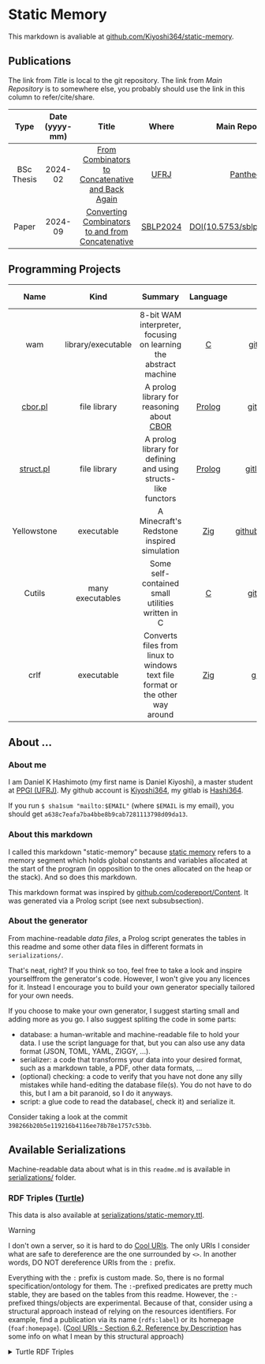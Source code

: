 # Static Memory

This markdown is avaliable at [github.com/Kiyoshi364/static-memory](github.com/Kiyoshi364/static-memory).

## Publications

The link from _Title_ is local to the git repository.
The link from _Main Repository_ is to somewhere else,
you probably should use the link in this column to refer/cite/share.

|Type|Date (yyyy-mm)|Title|Where|Main Repository|Slides|
|:---:|:---:|:---:|:---:|:---:|:---:|
|BSc Thesis|2024-02|[From Combinators to Concatenative and Back Again](./publications/From_Combinators_to_Concatenative_and_Back_Again.pdf)|[UFRJ](https://ufrj.br/en/)|[Pantheon](http://hdl.handle.net/11422/22871)|[slides pt-BR](./publications/From_Combinators_to_Concatenative_and_Back_Again_slides.pdf)|
|Paper|2024-09|[Converting Combinators to and from Concatenative](./publications/Converting_Combinators_to_and_from_Concatenative.pdf)|[SBLP2024](https://cbsoft.sbc.org.br/2024/sblp/?lang=en)|[DOI(10.5753/sblp.2024.3460)](https://doi.org/10.5753/sblp.2024.3460)|[slides](./publications/Converting_Combinators_to_and_from_Concatenative_slides.pdf)|

## Programming Projects

|Name|Kind|Summary|Language|Main Repository|Mirrors|Last Updated|
|:---:|:---:|:---:|:---:|:---:|:---:|:---:|
|wam|library/executable|8-bit WAM interpreter, focusing on learning the abstract machine|[C](https://en.wikipedia.org/wiki/C_(programming_language))|[github.com/Kiyoshi364/wam](https://github.com/Kiyoshi364/wam)|-|2025-03|
|[cbor.pl](https://gitlab.com/Hashi364/cbor-pl/blob/main/cbor.pl)|file library|A prolog library for reasoning about [CBOR](https://en.wikipedia.org/wiki/CBOR)|[Prolog](https://en.wikipedia.org/wiki/Prolog)|[gitlab.com/Hashi364/cbor-pl](https://gitlab.com/Hashi364/cbor-pl)|[github.com/Kiyoshi364/cbor-pl](https://github.com/Kiyoshi364/cbor-pl)|2025-02|
|[struct.pl](https://gitlab.com/Hashi364/struct-pl/blob/main/struct.pl)|file library|A prolog library for defining and using structs-like functors|[Prolog](https://en.wikipedia.org/wiki/Prolog)|[gitlab.com/Hashi364/struct-pl](https://gitlab.com/Hashi364/struct-pl)|[github.com/Kiyoshi364/struct-pl](https://github.com/Kiyoshi364/struct-pl)|2025-02|
|Yellowstone|executable|A Minecraft's Redstone inspired simulation|[Zig](https://ziglang.org/)|[github.com/Kiyoshi364/yellowstone](https://github.com/Kiyoshi364/yellowstone)|-|2024-06|
|Cutils|many executables|Some self-contained small utilities written in C|[C](https://en.wikipedia.org/wiki/C_(programming_language))|[github.com/Kiyoshi364/cutils](https://github.com/Kiyoshi364/cutils)|-|2024-06|
|crlf|executable|Converts files from linux to windows text file format or the other way around|[Zig](https://ziglang.org/)|[github.com/Kiyoshi364/crlf](https://github.com/Kiyoshi364/crlf)|-|2022-08|

## About ...

### About me

I am Daniel K Hashimoto (my first name is Daniel Kiyoshi),
a master student at [PPGI (UFRJ)](https://ppgi.ufrj.br/).
My github account is [Kiyoshi364](https://github.com/Kiyoshi364),
my gitlab is [Hashi364](https://gitlab.com/Hashi364).

If you run `$ sha1sum "mailto:$EMAIL"` (where `$EMAIL` is my email),
you should get `a638c7eafa7ba4bbe8b9cab7281113798d09da13`.

### About this markdown

I called this markdown "static-memory"
because [static memory](https://en.wikipedia.org/wiki/Static_variable)
refers to a memory segment
which holds global constants and variables
allocated at the start of the program
(in opposition to the ones allocated on the heap or the stack).
And so does this markdown.

This markdown format was inspired by [github.com/codereport/Content](https://github.com/codereport/Content).
It was generated via a Prolog script (see next subsubsection).

### About the generator

From machine-readable *data files*,
a Prolog script generates the tables in this readme
and some other data files in different formats in `serializations/`.

That's neat, right?
If you think so too,
feel free to take a look and inspire yourselffrom the generator's code.
However, I won't give you any licences for it.
Instead I encourage you to build your own generator
specially tailored for your own needs.

If you choose to make your own generator,
I suggest starting small and adding more as you go.
I also suggest spliting the code in some parts:
  * database: a human-writable and machine-readable file
    to hold your data.
    I use the script language for that,
    but you can also use any data format
    (JSON, TOML, YAML, ZIGGY, ...).
  * serializer: a code that transforms your data
    into your desired format,
    such as a markdown table, a PDF, other data formats, ...
  * (optional) checking: a code to verify that
    you have not done any silly mistakes
    while hand-editing the database file(s).
    You do not have to do this,
    but I am a bit paranoid,
    so I do it anyways.
  * script: a glue code to
    read the database(, check it) and serialize it.

Consider taking a look at the commit
`398266b20b5e119216b4116ee78b78e1757c53bb`.

## Available Serializations

Machine-readable data
about what is in this `readme.md`
is available in [serializations/](./serializations/) folder.

### RDF Triples ([Turtle](https://en.wikipedia.org/wiki/Turtle_(syntax)))

This data is also available at [serializations/static-memory.ttl](./serializations/static-memory.ttl).

> [!WARNING]
> I don't own a server,
> so it is hard to do [Cool URIs](https://w3.org/TR/2008/NOTE-cooluris-20081203).
> The only URIs I consider what are safe to dereference
> are the one surrounded by `<>`.
> In another words,
> DO NOT dereference URIs from the `:` prefix.

Everything with the `:` prefix is custom made.
So, there is no formal specification/ontology for them.
The `:`-prefixed predicates are pretty much stable,
they are based on the tables from this readme.
However, the `:`-prefixed things/objects are experimental.
Because of that,
consider using a structural approach
instead of relying on the resources identifiers.
For example,
find a publication via
its name (`rdfs:label`)
or its homepage (`foaf:homepage`).
([Cool URIs - Section 6.2. Reference by Description](https://w3.org/TR/2008/NOTE-cooluris-20081203#blanknodes)
has some info on what I mean by this structural approach)

<details><summary>Turtle RDF Triples</summary>

```ttl
@prefix foaf: <http://xmlns.com/foaf/0.1/> .
@prefix rdf: <http://www.w3.org/1999/02/22-rdf-syntax-ns#> .
@prefix rdfs: <http://www.w3.org/2000/01/rdf-schema#> .
@prefix xsd: <http://www.w3.org/2001/XMLSchema#> .
@prefix : <http://github.com/Kiyoshi364/static-memory#> .

:me
  foaf:firstName "Daniel Kiyoshi"@pt-BR ;
  foaf:homepage <https://github.com/Kiyoshi364/static-memory> ;
  foaf:made
    :projects\/cbor.pl ,
    :projects\/crlf ,
    :projects\/cutils ,
    :projects\/struct.pl ,
    :projects\/wam ,
    :projects\/yellowstone ,
    :publications\/converting%20combinators%20to%20and%20from%20concatenative.pdf ,
    :publications\/from%20combinators%20to%20concatenative%20and%20back%20again.pdf ;
  foaf:mbox_sha1sum "a638c7eafa7ba4bbe8b9cab7281113798d09da13"^^xsd:hexBinary ;
  foaf:name "Daniel K Hashimoto"@pt-BR ;
  foaf:nick
    "Hashi364"^^xsd:string ,
    "Kiyoshi364"^^xsd:string ;
  foaf:publications <https://github.com/Kiyoshi364/static-memory> ;
  foaf:schoolHomepage <https://ppgi.ufrj.br/> ;
  rdf:type foaf:Person ;
  rdfs:label "Daniel K Hashimoto"@pt-BR .

:projects\/cbor.pl
  :kind "file library"^^xsd:string ;
  :last_updated "2025-02"^^xsd:gYearMonth ;
  :main_repository_link <https://gitlab.com/Hashi364/cbor-pl> ;
  :main_repository_name "gitlab.com/Hashi364/cbor-pl"^^xsd:string ;
  :mirrors_link <https://github.com/Kiyoshi364/cbor-pl> ;
  :mirrors_name "github.com/Kiyoshi364/cbor-pl"^^xsd:string ;
  :name_link <https://gitlab.com/Hashi364/cbor-pl/blob/main/cbor.pl> ;
  :name_name "cbor.pl"^^xsd:string ;
  :programming_language_link <https://en.wikipedia.org/wiki/Prolog> ;
  :programming_language_name "Prolog"^^xsd:string ;
  :summary "A prolog library for reasoning about [CBOR](https://en.wikipedia.org/wiki/CBOR)"^^xsd:string ;
  foaf:homePage <https://gitlab.com/Hashi364/cbor-pl> ;
  foaf:name "cbor.pl"^^xsd:string ;
  foaf:page
    <https://github.com/Kiyoshi364/cbor-pl> ,
    <https://gitlab.com/Hashi364/cbor-pl> ;
  rdfs:label "cbor.pl"^^xsd:string .

:projects\/crlf
  :kind "executable"^^xsd:string ;
  :last_updated "2022-08"^^xsd:gYearMonth ;
  :main_repository_link <https://github.com/Kiyoshi364/crlf> ;
  :main_repository_name "github.com/Kiyoshi364/crlf"^^xsd:string ;
  :name "crlf"^^xsd:string ;
  :programming_language_link <https://ziglang.org/> ;
  :programming_language_name "Zig"^^xsd:string ;
  :summary "Converts files from linux to windows text file format or the other way around"^^xsd:string ;
  foaf:homePage <https://github.com/Kiyoshi364/crlf> ;
  foaf:name "crlf"^^xsd:string ;
  foaf:page <https://github.com/Kiyoshi364/crlf> ;
  rdfs:label "crlf"^^xsd:string .

:projects\/cutils
  :kind "many executables"^^xsd:string ;
  :last_updated "2024-06"^^xsd:gYearMonth ;
  :main_repository_link <https://github.com/Kiyoshi364/cutils> ;
  :main_repository_name "github.com/Kiyoshi364/cutils"^^xsd:string ;
  :name "Cutils"^^xsd:string ;
  :programming_language_link <https://en.wikipedia.org/wiki/C_(programming_language)> ;
  :programming_language_name "C"^^xsd:string ;
  :summary "Some self-contained small utilities written in C"^^xsd:string ;
  foaf:homePage <https://github.com/Kiyoshi364/cutils> ;
  foaf:name "Cutils"^^xsd:string ;
  foaf:page <https://github.com/Kiyoshi364/cutils> ;
  rdfs:label "Cutils"^^xsd:string .

:projects\/struct.pl
  :kind "file library"^^xsd:string ;
  :last_updated "2025-02"^^xsd:gYearMonth ;
  :main_repository_link <https://gitlab.com/Hashi364/struct-pl> ;
  :main_repository_name "gitlab.com/Hashi364/struct-pl"^^xsd:string ;
  :mirrors_link <https://github.com/Kiyoshi364/struct-pl> ;
  :mirrors_name "github.com/Kiyoshi364/struct-pl"^^xsd:string ;
  :name_link <https://gitlab.com/Hashi364/struct-pl/blob/main/struct.pl> ;
  :name_name "struct.pl"^^xsd:string ;
  :programming_language_link <https://en.wikipedia.org/wiki/Prolog> ;
  :programming_language_name "Prolog"^^xsd:string ;
  :summary "A prolog library for defining and using structs-like functors"^^xsd:string ;
  foaf:homePage <https://gitlab.com/Hashi364/struct-pl> ;
  foaf:name "struct.pl"^^xsd:string ;
  foaf:page
    <https://github.com/Kiyoshi364/struct-pl> ,
    <https://gitlab.com/Hashi364/struct-pl> ;
  rdfs:label "struct.pl"^^xsd:string .

:projects\/wam
  :kind "library/executable"^^xsd:string ;
  :last_updated "2025-03"^^xsd:gYearMonth ;
  :main_repository_link <https://github.com/Kiyoshi364/wam> ;
  :main_repository_name "github.com/Kiyoshi364/wam"^^xsd:string ;
  :name "wam"^^xsd:string ;
  :programming_language_link <https://en.wikipedia.org/wiki/C_(programming_language)> ;
  :programming_language_name "C"^^xsd:string ;
  :summary "8-bit WAM interpreter, focusing on learning the abstract machine"^^xsd:string ;
  foaf:homePage <https://github.com/Kiyoshi364/wam> ;
  foaf:name "wam"^^xsd:string ;
  foaf:page <https://github.com/Kiyoshi364/wam> ;
  rdfs:label "wam"^^xsd:string .

:projects\/yellowstone
  :kind "executable"^^xsd:string ;
  :last_updated "2024-06"^^xsd:gYearMonth ;
  :main_repository_link <https://github.com/Kiyoshi364/yellowstone> ;
  :main_repository_name "github.com/Kiyoshi364/yellowstone"^^xsd:string ;
  :name "Yellowstone"^^xsd:string ;
  :programming_language_link <https://ziglang.org/> ;
  :programming_language_name "Zig"^^xsd:string ;
  :summary "A Minecraft's Redstone inspired simulation"^^xsd:string ;
  foaf:homePage <https://github.com/Kiyoshi364/yellowstone> ;
  foaf:name "Yellowstone"^^xsd:string ;
  foaf:page <https://github.com/Kiyoshi364/yellowstone> ;
  rdfs:label "Yellowstone"^^xsd:string .

:publications\/converting%20combinators%20to%20and%20from%20concatenative.pdf
  :date "2024-09"^^xsd:gYearMonth ;
  :main_repository_link <https://doi.org/10.5753/sblp.2024.3460> ;
  :main_repository_name "DOI(10.5753/sblp.2024.3460)"^^xsd:string ;
  :publication_link :publications\/Converting_Combinators_to_and_from_Concatenative.pdf ;
  :publication_name "Converting Combinators to and from Concatenative"^^xsd:string ;
  :slides_link :publications\/Converting_Combinators_to_and_from_Concatenative_slides.pdf ;
  :slides_name "slides"^^xsd:string ;
  :type "Paper"^^xsd:string ;
  :where_link <https://cbsoft.sbc.org.br/2024/sblp/?lang=en> ;
  :where_name "SBLP2024"^^xsd:string ;
  foaf:homepage <https://doi.org/10.5753/sblp.2024.3460> ;
  foaf:name "Converting Combinators to and from Concatenative"^^xsd:string ;
  foaf:page <https://doi.org/10.5753/sblp.2024.3460> ;
  rdfs:label "Converting Combinators to and from Concatenative"^^xsd:string .

:publications\/from%20combinators%20to%20concatenative%20and%20back%20again.pdf
  :date "2024-02"^^xsd:gYearMonth ;
  :main_repository_link <http://hdl.handle.net/11422/22871> ;
  :main_repository_name "Pantheon"^^xsd:string ;
  :publication_link :publications\/From_Combinators_to_Concatenative_and_Back_Again.pdf ;
  :publication_name "From Combinators to Concatenative and Back Again"^^xsd:string ;
  :slides_link :publications\/From_Combinators_to_Concatenative_and_Back_Again_slides.pdf ;
  :slides_name "slides pt-BR"^^xsd:string ;
  :type "BSc Thesis"^^xsd:string ;
  :where_link <https://ufrj.br/en/> ;
  :where_name "UFRJ"^^xsd:string ;
  foaf:homepage <http://hdl.handle.net/11422/22871> ;
  foaf:name "From Combinators to Concatenative and Back Again"^^xsd:string ;
  foaf:page <http://hdl.handle.net/11422/22871> ;
  rdfs:label "From Combinators to Concatenative and Back Again"^^xsd:string .
```
</details>
